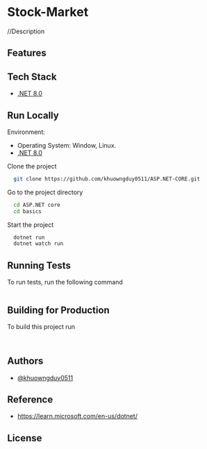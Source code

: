  # Stock-Market

//Description


## Features


## Tech Stack

- [.NET 8.0](https://dotnet.microsoft.com)


## Run Locally

Environment:
 - Operating System: Window, Linux.
 - [.NET 8.0](https://dotnet.microsoft.com/en-us/download/dotnet/8.0)

Clone the project

```bash
  git clone https://github.com/khuowngduy0511/ASP.NET-CORE.git
```

Go to the project directory

```bash
  cd ASP.NET core
  cd basics
```

Start the project

```bash
  dotnet run
  dotnet watch run
```


## Running Tests

To run tests, run the following command

```bash

```


## Building for Production

To build this project run

```bash
  
```


## Authors

- [@khuowngduy0511](https://github.com/khuowngduy0511)


## Reference

- https://learn.microsoft.com/en-us/dotnet/

## License


